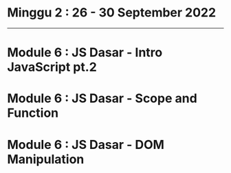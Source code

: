 # Minggu 2 : 26 - 30 September 2022

----

# Module 6 : JS Dasar - Intro JavaScript pt.2

# Module 6 : JS Dasar - Scope and Function

# Module 6 : JS Dasar - DOM Manipulation

